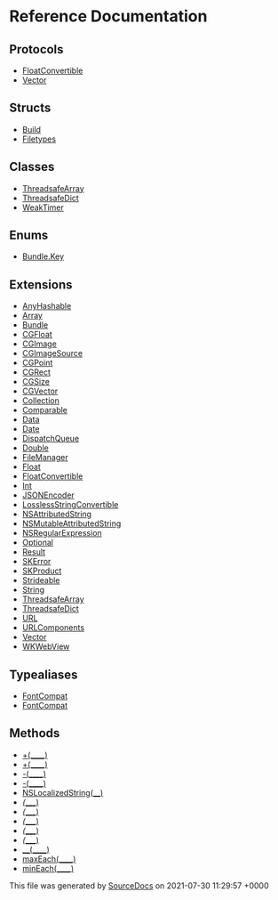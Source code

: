 # Reference Documentation

## Protocols

-   [FloatConvertible](protocols/FloatConvertible.md)
-   [Vector](protocols/Vector.md)

## Structs

-   [Build](structs/Build.md)
-   [Filetypes](structs/Filetypes.md)

## Classes

-   [ThreadsafeArray](classes/ThreadsafeArray.md)
-   [ThreadsafeDict](classes/ThreadsafeDict.md)
-   [WeakTimer](classes/WeakTimer.md)

## Enums

-   [Bundle.Key](enums/Bundle.Key.md)

## Extensions

-   [AnyHashable](extensions/AnyHashable.md)
-   [Array](extensions/Array.md)
-   [Bundle](extensions/Bundle.md)
-   [CGFloat](extensions/CGFloat.md)
-   [CGImage](extensions/CGImage.md)
-   [CGImageSource](extensions/CGImageSource.md)
-   [CGPoint](extensions/CGPoint.md)
-   [CGRect](extensions/CGRect.md)
-   [CGSize](extensions/CGSize.md)
-   [CGVector](extensions/CGVector.md)
-   [Collection](extensions/Collection.md)
-   [Comparable](extensions/Comparable.md)
-   [Data](extensions/Data.md)
-   [Date](extensions/Date.md)
-   [DispatchQueue](extensions/DispatchQueue.md)
-   [Double](extensions/Double.md)
-   [FileManager](extensions/FileManager.md)
-   [Float](extensions/Float.md)
-   [FloatConvertible](extensions/FloatConvertible.md)
-   [Int](extensions/Int.md)
-   [JSONEncoder](extensions/JSONEncoder.md)
-   [LosslessStringConvertible](extensions/LosslessStringConvertible.md)
-   [NSAttributedString](extensions/NSAttributedString.md)
-   [NSMutableAttributedString](extensions/NSMutableAttributedString.md)
-   [NSRegularExpression](extensions/NSRegularExpression.md)
-   [Optional](extensions/Optional.md)
-   [Result](extensions/Result.md)
-   [SKError](extensions/SKError.md)
-   [SKProduct](extensions/SKProduct.md)
-   [Strideable](extensions/Strideable.md)
-   [String](extensions/String.md)
-   [ThreadsafeArray](extensions/ThreadsafeArray.md)
-   [ThreadsafeDict](extensions/ThreadsafeDict.md)
-   [URL](extensions/URL.md)
-   [URLComponents](extensions/URLComponents.md)
-   [Vector](extensions/Vector.md)
-   [WKWebView](extensions/WKWebView.md)

## Typealiases

-   [FontCompat](typealiases/FontCompat.md)
-   [FontCompat](typealiases/FontCompat.md)

## Methods

-   [+(____)](methods/+(____).md)
-   [+(____)](methods/+(____).md)
-   [-(____)](methods/-(____).md)
-   [-(____)](methods/-(____).md)
-   [NSLocalizedString(__)](methods/NSLocalizedString(__).md)
-   [_(____)](methods/_(____).md)
-   [_(____)](methods/_(____).md)
-   [_(____)](methods/_(____).md)
-   [_(____)](methods/_(____).md)
-   [_(____)](methods/_(____).md)
-   [__(____)](methods/__(____).md)
-   [maxEach(____)](methods/maxEach(____).md)
-   [minEach(____)](methods/minEach(____).md)

This file was generated by [SourceDocs](https://github.com/eneko/SourceDocs) on 2021-07-30 11:29:57 +0000